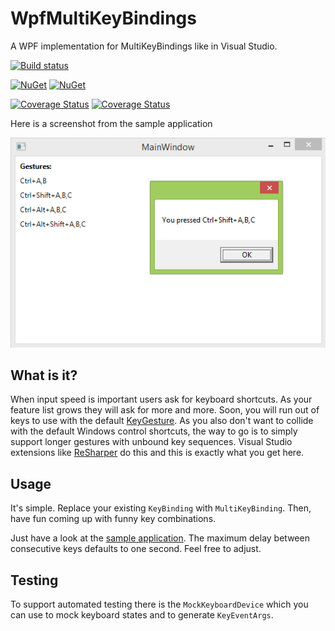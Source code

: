 # WpfMultiKeyBindings

A WPF implementation for MultiKeyBindings like in Visual Studio.

[![Build status](https://ci.appveyor.com/api/projects/status/x1h1u6p7pbal097j?svg=true)](https://ci.appveyor.com/project/awesome-inc-build/wpfmultikeybindings)

[![NuGet](https://badge.fury.io/nu/FontAwesome.Sharp.svg)](https://www.nuget.org/packages/WpfMultiKeyBindings/) 
[![NuGet](https://img.shields.io/nuget/dt/WpfMultiKeyBindings.svg?style=flat-square)](https://www.nuget.org/packages/WpfMultiKeyBindings/)

[![Coverage Status](https://coveralls.io/repos/github/awesome-inc/FluentAssertions.Autofac/badge.svg)](https://coveralls.io/github/awesome-inc/FluentAssertions.Autofac)
[![Coverage Status](https://coveralls.io/repos/github/awesome-inc/WpfMultiKeyBindings/badge.svg)](https://coveralls.io/github/awesome-inc/WpfMultiKeyBindings)

Here is a screenshot from the sample application

![Screenshot of sample application](WpfSample.png)

## What is it?

When input speed is important users ask for keyboard shortcuts. As your feature list grows they will ask for more and more. 
Soon, you will run out of keys to use with the default [KeyGesture](https://msdn.microsoft.com/en-us/library/system.windows.input.keygesture%28v=vs.110%29.aspx). 
As you also don't want to collide with the default Windows control shortcuts, the way to go is to simply support longer gestures with unbound key sequences. 
Visual Studio extensions like [ReSharper](https://www.jetbrains.com/resharper/) do this and this is exactly what you get here.

## Usage

It's simple. Replace your existing `KeyBinding` with `MultiKeyBinding`. 
Then, have fun coming up with funny key combinations.
 
Just have a look at the [sample application](WpfSample/MainWindow.xaml). 
The maximum delay between consecutive keys defaults to one second. Feel free to adjust.

## Testing

To support automated testing there is the `MockKeyboardDevice` which you can use to mock keyboard states and to generate `KeyEventArgs`.